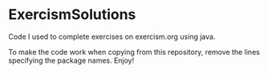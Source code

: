 # ExercismSolutions
Code I used to complete exercises on exercism.org using java.

To make the code work when copying from this repository, remove the lines specifying the package names. Enjoy!
